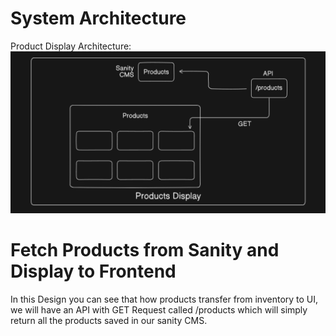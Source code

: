 # System Architecture

Product Display Architecture:
<img src="/documentation/Sytem Architecture Images/Product-Display.png" alt="Alt text" width="900"  />

# Fetch Products from Sanity and Display to Frontend

In this Design you can see that how products transfer from inventory to UI, we will have an API with GET Request called /products which will simply return all the products saved in our sanity CMS.
